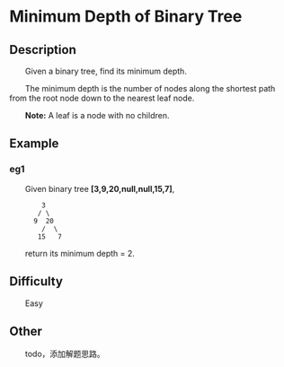 # Minimum Depth of Binary Tree

## Description

&emsp;&emsp;Given a binary tree, find its minimum depth.

&emsp;&emsp;The minimum depth is the number of nodes along the shortest path from the root node down to the nearest 
leaf node.

&emsp;&emsp;**Note:** A leaf is a node with no children.

## Example

### eg1

&emsp;&emsp;Given binary tree **\[3,9,20,null,null,15,7\]**,

```
        3
       / \
      9  20
        /  \
       15   7
```

&emsp;&emsp;return its minimum depth = 2.

## Difficulty

&emsp;&emsp;Easy

## Other

&emsp;&emsp;todo，添加解题思路。